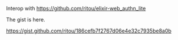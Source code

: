 Interop with https://github.com/ritou/elixir-web_authn_lite

The gist is here.

https://gist.github.com/ritou/186cefb7f2767d06e4e32c7935be8a0b
